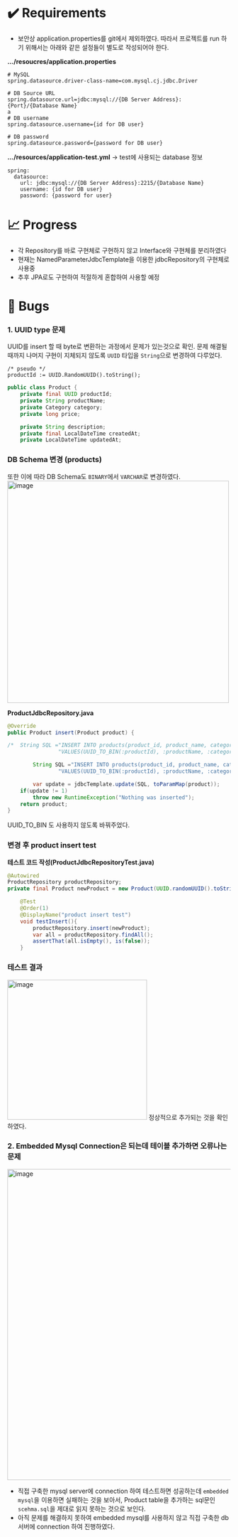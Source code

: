 # :heavy_check_mark: Requirements
* 보안상 application.properties를 git에서 제외하였다. 따라서 프로젝트를 run 하기 위해서는 아래와 같은 설정들이 별도로 작성되어야 한다.

**.../resoucres/application.properties**
```
# MySQL
spring.datasource.driver-class-name=com.mysql.cj.jdbc.Driver

# DB Source URL
spring.datasource.url=jdbc:mysql://{DB Server Address}:{Port}/{Database Name}
a
# DB username
spring.datasource.username={id for DB user}

# DB password
spring.datasource.password={password for DB user}
```

**.../resources/application-test.yml** -> test에 사용되는 database 정보
```
spring:
  datasource:
    url: jdbc:mysql://{DB Server Address}:2215/{Database Name}
    username: {id for DB user}
    password: {password for user}

```  


# :chart_with_upwards_trend: Progress
* 각 Repository를 바로 구현체로 구현하지 않고 Interface와 구현체를 분리하였다
* 현재는 NamedParameterJdbcTemplate을 이용한 jdbcRepository의 구현체로 사용중
* 추후 JPA로도 구현하여 적절하게 혼합하여 사용할 예정


# :bug: Bugs

### 1. UUID type 문제
UUID를 insert 할 때 byte로 변환하는 과정에서 문제가 있는것으로 확인.
문제 해결될 때까지 나머지 구현이 지체되지 않도록 `UUID` 타입을 `String`으로 변경하여 다루었다. 
```
/* pseudo */
productId := UUID.RandomUUID().toString();
```

```java
public class Product {
    private final UUID productId;
    private String productName;
    private Category category;
    private long price;

    private String description;
    private final LocalDateTime createdAt;
    private LocalDateTime updatedAt;
```

### DB Schema 변경 (products)
또한 이에 따라 DB Schema도 `BINARY`에서 `VARCHAR`로 변경하였다.  
<img width="500" alt="image" src="https://user-images.githubusercontent.com/84436996/230708842-2c65eb64-e202-4862-adb1-6db28c8a39ed.png">  


**ProductJdbcRepository.java**
```java
@Override
public Product insert(Product product) {

/*  String SQL ="INSERT INTO products(product_id, product_name, category, price, description, created_at, updated_at) " +
                "VALUES(UUID_TO_BIN(:productId), :productName, :category, :price, :description, :createdAt, :updatedAt)"; */

        String SQL ="INSERT INTO products(product_id, product_name, category, price, description, created_at, updated_at) " +
                "VALUES(UUID_TO_BIN(:productId), :productName, :category, :price, :description, :createdAt, :updatedAt)";

        var update = jdbcTemplate.update(SQL, toParamMap(product));
    if(update != 1)
        throw new RuntimeException("Nothing was inserted");
    return product;
}
```
UUID_TO_BIN 도 사용하지 않도록 바꿔주었다. 

### 변경 후 product insert test 

**테스트 코드 작성(ProductJdbcRepositoryTest.java)** 
```java
@Autowired
ProductRepository productRepository;
private final Product newProduct = new Product(UUID.randomUUID().toString().replace("-",""), "new-product", Category.COFFEE_BEAN_PACKAGE, 1000L,"", LocalDateTime.now(), LocalDateTime.now());

    @Test
    @Order(1)
    @DisplayName("product insert test")
    void testInsert(){
        productRepository.insert(newProduct);
        var all = productRepository.findAll();
        assertThat(all.isEmpty(), is(false));
    }
```

### 테스트 결과
<img width="315" alt="image" src="https://user-images.githubusercontent.com/84436996/230708615-ed50e4e5-6692-45b7-aa7d-7c89821db761.png">
정상적으로 추가되는 것을 확인하였다.


### 2. Embedded Mysql Connection은 되는데 테이블 추가하면 오류나는 문제      
<img width="700" alt="image" src="https://user-images.githubusercontent.com/84436996/230707085-6327eb23-4673-41fd-be34-c3d21a0d686d.png">  

- 직접 구축한 mysql server에 connection 하여 테스트하면 성공하는데 `embedded mysql`을 이용하면 실패하는 것을 보아서, Product table을 추가하는 sql문인 `scehma.sql`을 제대로 읽지 못하는 것으로 보인다.  
- 아직 문제를 해결하지 못하여 embedded mysql를 사용하지 않고 직접 구축한 db 서버에 connection 하여 진행하였다.
